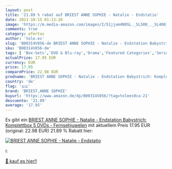```yaml
---
layout: post
title: '21.89 % rabat auf BRIEST ANNE SOPHIE - Natalie - Endstatio'
date: 2021-10-15 01:13:26
image: 'https://m.media-amazon.com/images/I/51jjum4N9SL._SL500_._SL400_.jpg'
comments: true
category: ofertas
author: 'tole.es'
slug: 'B003I4V856-de BRIEST ANNE SOPHIE - Natalie - Endstation Babystrich:...'
sku: 'B003I4V856-de'
tags: [ 'Box-Sets','DVD & Blu-ray','Drama','Featured Categories','Serien & TV-Produktionen','briest,anne sophie', ]
actualPrice: 17.95 EUR
currency: EUR
price: 17.95
comparePrice: 22.98 EUR
prodname: 'BRIEST ANNE SOPHIE - Natalie - Endstation Babystrich: Komplettbox  5 DVDs  - Fernsehjuwelen'
country: 'de'
flag: '🇩🇪'
brand: 'BRIEST,ANNE SOPHIE'
buyurl: 'https://www.amazon.de/dp/B003I4V856/?tag=tolees0ca-21'
descuento: '21.89'
average: '17.95'
---
```


Es gibt ein [BRIEST ANNE SOPHIE - Natalie - Endstation Babystrich: Komplettbox  5 DVDs  - Fernsehjuwelen](https://www.amazon.de/dp/B003I4V856/?tag=tolees0ca-21) mit aktuellem Preis 17.95 EUR (original: 22.98 EUR) 21.89 % Rabatt hier:

[![BRIEST ANNE SOPHIE - Natalie - Endstatio](https://m.media-amazon.com/images/I/51jjum4N9SL._SL500_._SL400_.jpg)](https://www.amazon.de/dp/B003I4V856/?tag=tolees0ca-21)

ℹ️:


[🛒 kauf es hier!!](https://www.amazon.de/dp/B003I4V856/?tag=tolees0ca-21)
